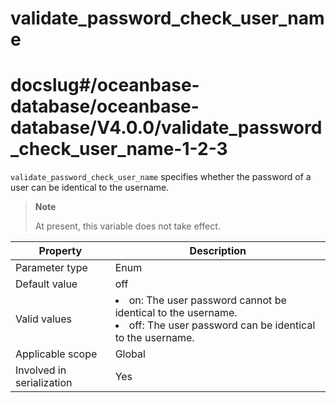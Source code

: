 validate_password_check_user_name
======================================================
# docslug#/oceanbase-database/oceanbase-database/V4.0.0/validate_password_check_user_name-1-2-3
`validate_password_check_user_name` specifies whether the password of a user can be identical to the username.

> **Note**
>
> At present, this variable does not take effect.

| **Property**              | **Description** |
|---------------------------|-----------------------------------------------------------------------------------------------------------------------------------|
| Parameter type            | Enum |
| Default value             | off |
| Valid values              | <li>on: The user password cannot be identical to the username.   <li>off: The user password can be identical to the username. |
| Applicable scope          | Global |
| Involved in serialization | Yes |



